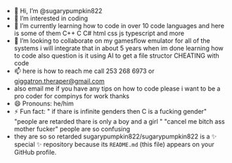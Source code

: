 - 👋 Hi, I’m @sugarypumpkin822
- 👀 I’m interested in coding
- 🌱 I’m currently learning how to code in over 10 code languages and here is some of them C++ C C# html css js typescript and more
- 💞️ I’m looking to collaborate on my gamesflow emulator for all of the systems i will integrate that in about 5 years when im done learning how to code also  question is it using AI to get a file structor CHEATING with code 
- 📫 here is how to reach me call 253 268 6973 or giggatron.theraper@gmail.com
- also email me if you have any tips on how to code please i want to be a pro coder for compinys for work thanks
- 😄 Pronouns: he/him 
- ⚡ Fun fact: " if thare is infinite genders then C is a fucking gender" "people are retarded thare is only a boy and a girl " "cancel me bitch ass mother fucker" people are so confusing
- they are so so retarded
sugarypumpkin822/sugarypumpkin822 is a ✨ special ✨ repository because its `README.md` (this file) appears on your GitHub profile.
